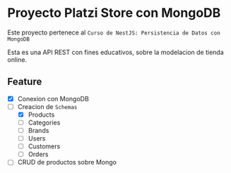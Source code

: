 # Proyecto Platzi Store con MongoDB

Este proyecto pertenece al `Curso de NestJS: Persistencia de Datos con MongoDB`

Esta es una API REST con fines educativos, sobre la modelacion de tienda online.

## Feature

- [x] Conexion con MongoDB
- [ ] Creacion de `Schemas`
  - [x] Products
  - [ ] Categories
  - [ ] Brands
  - [ ] Users
  - [ ] Customers
  - [ ] Orders
- [ ] CRUD de productos sobre Mongo
